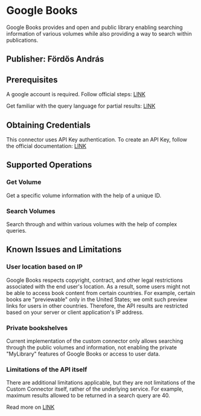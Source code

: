 # Google Books
Google Books provides and open and public library enabling searching information of various volumes while also providing a way to search within publications.

## Publisher: Fördős András

## Prerequisites
A google account is required. Follow official steps: [LINK](https://developers.google.com/books/docs/v1/getting_started#getaccount)

Get familiar with the query language for partial results: [LINK](https://developers.google.com/books/docs/v1/performance#partial-response)

## Obtaining Credentials
This connector uses API Key authentication. To create an API Key, follow the official documentation: [LINK](https://developers.google.com/books/docs/v1/using#APIKey)

## Supported Operations
### Get Volume
Get a specific volume information with the help of a unique ID.
### Search Volumes
Search through and within various volumes with the help of complex queries.

## Known Issues and Limitations

### User location based on IP

Google Books respects copyright, contract, and other legal restrictions associated with the end user's location. As a result, some users might not be able to access book content from certain countries. For example, certain books are "previewable" only in the United States; we omit such preview links for users in other countries. Therefore, the API results are restricted based on your server or client application's IP address.

### Private bookshelves

Current implementation of the custom connector only allows searching through the public volumes and information, not enabling the private "MyLibrary" features of Google Books or access to user data. 

### Limitations of the API itself

There are additional limitations applicable, but they are not limitations of the Custom Connector itself, rather of the underlying service. For example, maximum results allowed to be returned in a search query are 40.

Read more on [LINK](http://developers.google.com/books/docs/v1/using)

